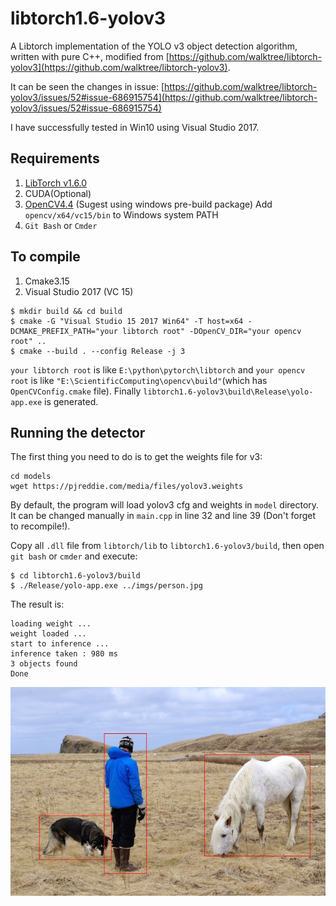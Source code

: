 # libtorch1.6-yolov3
A Libtorch implementation of the YOLO v3 object detection algorithm, written with pure C++, modified from [https://github.com/walktree/libtorch-yolov3](https://github.com/walktree/libtorch-yolov3). 

It can be seen the changes in issue: [https://github.com/walktree/libtorch-yolov3/issues/52#issue-686915754](https://github.com/walktree/libtorch-yolov3/issues/52#issue-686915754) 

I have successfully tested in Win10 using Visual Studio 2017.

## Requirements
1. [LibTorch v1.6.0](https://pytorch.org/cppdocs/installing.html)
2. CUDA(Optional)
3. [OpenCV4.4](https://github.com/opencv/opencv/releases/tag/4.4.0) (Sugest using windows pre-build package)
    Add `opencv/x64/vc15/bin` to Windows system PATH
4. `Git Bash` or `Cmder`

## To compile
1. Cmake3.15
2. Visual Studio 2017 (VC 15)


```
$ mkdir build && cd build
$ cmake -G "Visual Studio 15 2017 Win64" -T host=x64 -DCMAKE_PREFIX_PATH="your libtorch root" -DOpenCV_DIR="your opencv root" ..
$ cmake --build . --config Release -j 3
```
`your libtorch root` is like `E:\python\pytorch\libtorch` and `your opencv root` is like `"E:\ScientificComputing\opencv\build"`(which has `OpenCVConfig.cmake` file). Finally `libtorch1.6-yolov3\build\Release\yolo-app.exe` is generated.

## Running the detector

The first thing you need to do is to get the weights file for v3:

```
cd models
wget https://pjreddie.com/media/files/yolov3.weights 
```
By default, the program will load yolov3 cfg and weights in `model` directory. It can be changed manually in `main.cpp` in line 32 and line 39 (Don't forget to recompile!).

Copy all `.dll` file from `libtorch/lib` to `libtorch1.6-yolov3/build`, then open `git bash`  or `cmder` and execute:
```
$ cd libtorch1.6-yolov3/build
$ ./Release/yolo-app.exe ../imgs/person.jpg
```
The result is:
```
loading weight ...
weight loaded ...
start to inference ...
inference taken : 980 ms
3 objects found
Done
```
![detection-output](imgs/out-det.jpg)
